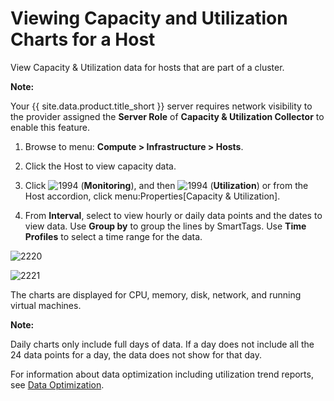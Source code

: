 # Viewing Capacity and Utilization Charts for a Host

View Capacity & Utilization data for hosts that are part of a cluster.

**Note:**

Your {{ site.data.product.title_short }} server requires network visibility to the provider
assigned the **Server Role** of **Capacity & Utilization Collector** to enable this feature.

1.  Browse to menu: **Compute > Infrastructure > Hosts**.

2.  Click the Host to view capacity data.

3.  Click ![1994](../images/1994.png) (**Monitoring**), and then
    ![1994](../images/1994.png) (**Utilization**) or from the Host
    accordion, click menu:Properties\[Capacity & Utilization\].

4.  From **Interval**, select to view hourly or daily data points and the dates to view data. Use **Group by** to group the lines by SmartTags. Use **Time Profiles** to select a time range for the data.

![2220](../images/2220.png)

![2221](../images/2221.png)

The charts are displayed for CPU, memory, disk, network, and running virtual machines.

**Note:**

Daily charts only include full days of data. If a day does not include all the 24 data points for a day, the data does not show for that day.

For information about data optimization including utilization trend reports, see [Data Optimization](../managing_infrastructure_and_inventory/index.html#data-optimization).
